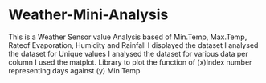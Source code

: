 # Weather-Mini-Analysis
This is a Weather Sensor value Analysis based of Min.Temp, Max.Temp, Rateof Evaporation, Humidity and Rainfall
I displayed the dataset
I analysed the dataset for Unique values
I analysed the dataset for various data per column
I used the matplot. Library to plot the function of (x)Index number representing days against (y) Min Temp
